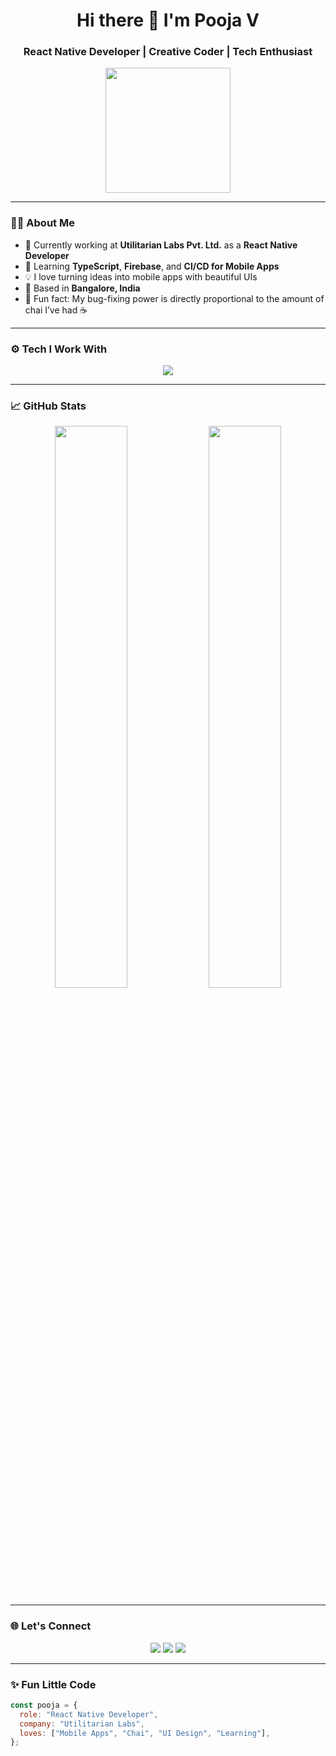 <!-- README.md for poojadevang -->

<h1 align="center">Hi there 👋 I'm Pooja V</h1>
<h3 align="center">React Native Developer | Creative Coder | Tech Enthusiast</h3>

<p align="center">
  <img src="https://media.giphy.com/media/L8K62iTDkzGX6/giphy.gif" width="200" />
</p>

---

### 👩‍💻 About Me

- 💼 Currently working at **Utilitarian Labs Pvt. Ltd.** as a **React Native Developer**
- 🌱 Learning **TypeScript**, **Firebase**, and **CI/CD for Mobile Apps**
- 💡 I love turning ideas into mobile apps with beautiful UIs
- 📍 Based in **Bangalore, India**
- 🧃 Fun fact: My bug-fixing power is directly proportional to the amount of chai I’ve had ☕

---

### ⚙️ Tech I Work With

<p align="center">
  <img src="https://skillicons.dev/icons?i=react,native,js,ts,html,css,nodejs,mongodb,git,github,figma,aws" />
</p>

---

### 📈 GitHub Stats

<p align="center">
  <img src="https://github-readme-stats.vercel.app/api?username=poojadevang&show_icons=true&theme=calm" width="48%"/>
  <img src="https://streak-stats.demolab.com?user=poojadevang&theme=calm" width="48%"/>
</p>

---

### 🌐 Let's Connect

<p align="center">
  <a href="mailto:poojadevang132@gmail.com"><img src="https://img.shields.io/badge/Gmail-DB4437?style=for-the-badge&logo=gmail&logoColor=white" /></a>
  <a href="https://www.linkedin.com/in/pooja-v-56781b203/"><img src="https://img.shields.io/badge/LinkedIn-0077B5?style=for-the-badge&logo=linkedin&logoColor=white" /></a>
  <a href="https://your-portfolio-link.com"><img src="https://img.shields.io/badge/Portfolio-000?style=for-the-badge&logo=github&logoColor=white" /></a>
</p>

---

### ✨ Fun Little Code

```js
const pooja = {
  role: "React Native Developer",
  company: "Utilitarian Labs",
  loves: ["Mobile Apps", "Chai", "UI Design", "Learning"],
};
